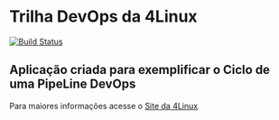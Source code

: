 # Trilha DevOps da 4Linux

<!-- Altere a Flag abaixo com sua URL do Travis -->
[![Build Status](https://travis-ci.com/rubiabferreira/DevOpsLab-HelloWorld.svg?branch=master)](https://travis-ci.com/rubiabferreira/DevOpsLab-HelloWorld)

## Aplicação criada para exemplificar o Ciclo de uma PipeLine DevOps


Para maiores informações acesse o [Site da 4Linux](https://www.4linux.com.br/cursos/devops)
